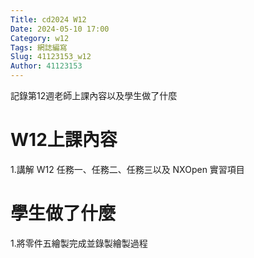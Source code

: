 ```yaml
---
Title: cd2024 W12
Date: 2024-05-10 17:00
Category: w12
Tags: 網誌編寫
Slug: 41123153_w12
Author: 41123153
---
```


記錄第12週老師上課內容以及學生做了什麼

<!-- PELICAN_END_SUMMARY -->

# W12上課內容

1.講解 W12 任務一、任務二、任務三以及 NXOpen 實習項目

# 學生做了什麼

1.將零件五繪製完成並錄製繪製過程